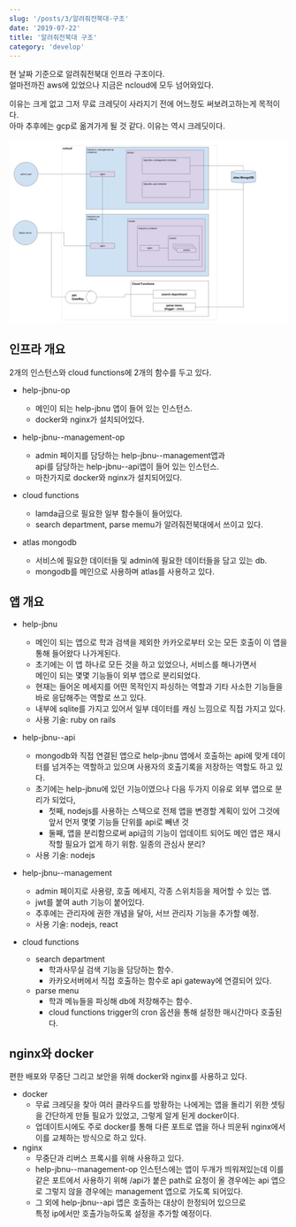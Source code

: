 ```yaml
---
slug: '/posts/3/알려줘전북대-구조'
date: '2019-07-22'
title: '알려줘전북대 구조'
category: 'develop'
---
```



현 날짜 기준으로 알려줘전북대 인프라 구조이다.  
얼마전까진 aws에 있었으나 지금은 ncloud에 모두 넘어와있다.

이유는 크게 없고 그저 무료 크레딧이 사라지기 전에 어느정도 써보려고하는게 목적이다.  
아마 추후에는 gcp로 옮겨가게 될 것 같다. 이유는 역시 크레딧이다.

![structure](./images/3/help-jbnu.png)

## 인프라 개요
2개의 인스턴스와 cloud functions에 2개의 함수를 두고 있다.
- help-jbnu-op
  - 메인이 되는 help-jbnu 앱이 들어 있는 인스턴스.
  - docker와 nginx가 설치되어있다.

- help-jbnu--management-op
  - admin 페이지를 담당하는 help-jbnu--management앱과  
    api를 담당하는 help-jbnu--api앱이 들어 있는 인스턴스.
  - 마찬가지로 docker와 nginx가 설치되어있다.

- cloud functions
  - lamda급으로 필요한 일부 함수들이 들어있다.
  - search department, parse memu가 알려줘전북대에서 쓰이고 있다.

- atlas mongodb
  - 서비스에 필요한 데이터들 및 admin에 필요한 데이터들을 담고 있는 db.
  - mongodb를 메인으로 사용하며 atlas를 사용하고 있다.

## 앱 개요
- help-jbnu
  - 메인이 되는 앱으로 학과 검색을 제외한 카카오로부터 오는 모든 호출이 이 앱을 통해 들어왔다 나가게된다.
  - 초기에는 이 앱 하나로 모든 것을 하고 있었으나, 서비스를 해나가면서  
  메인이 되는 몇몇 기능들이 외부 앱으로 분리되었다.
  - 현재는 들어온 메세지를 어떤 목적인지 파싱하는 역할과 기타 사소한 기능들을
  바로 응답해주는 역할로 쓰고 있다.
  - 내부에 sqlite를 가지고 있어서 일부 데이터를 캐싱 느낌으로 직접 가지고 있다.
  - 사용 기술: ruby on rails
  
- help-jbnu--api
  - mongodb와 직접 연결된 앱으로 help-jbnu 앱에서 호출하는 api에 맞게 데이터를 넘겨주는 역할하고 있으며 사용자의 호출기록을 저장하는 역할도 하고 있다.
  - 초기에는 help-jbnu에 있던 기능이였으나 다음 두가지 이유로 외부 앱으로 분리가 되었다,
    - 첫째, nodejs를 사용하는 스텍으로 전체 앱을 변경할 계획이 있어 그것에 앞서 먼저 몇몇 기능들 단위를 api로 빼낸 것  
    - 둘째, 앱을 분리함으로써 api급의 기능이 업데이트 되어도 메인 앱은 재시작할 필요가 없게 하기 위함. 일종의 관심사 분리?
  - 사용 기술: nodejs

- help-jbnu--management
  - admin 페이지로 사용량, 호출 메세지, 각종 스위치등을 제어할 수 있는 앱.
  - jwt를 붙여 auth 기능이 붙어있다.
  - 추후에는 관리자에 권한 개념을 달아, 서브 관리자 기능을 추가할 예정.
  - 사용 기술: nodejs, react

- cloud functions
  - search department
    - 학과사무실 검색 기능을 담당하는 함수.
    - 카카오서버에서 직접 호출하는 함수로 api gateway에 연결되어 있다.
  - parse menu
    - 학과 메뉴들을 파싱해 db에 저장해주는 함수.
    - cloud functions trigger의 cron 옵션을 통해 설정한 매시간마다 호출된다.


## nginx와 docker
편한 배포와 무중단 그리고 보안을 위해 docker와 nginx를 사용하고 있다.  
- docker
  - 무료 크레딧을 찾아 여러 클라우드를 방황하는 나에게는 앱을 돌리기 위한 셋팅을 간단하게 만들 필요가 있었고, 그렇게 알게 된게 docker이다.
  - 업데이트시에도 주로 docker를 통해 다른 포트로 앱을 하나 띄운뒤 nginx에서 이를 교체하는 방식으로 하고 있다.
- nginx
  - 무중단과 리버스 프록시를 위해 사용하고 있다.
  - help-jbnu--management-op 인스턴스에는 앱이 두개가 띄워져있는데 이를 같은 포트에서 사용하기 위해 /api가 붙은 path로 요청이 올 경우에는 api 앱으로 그렇지 않을 경우에는 management 앱으로 가도록 되어있다.
  - 그 외에 help-jbnu--api 앱은 호출하는 대상이 한정되어 있으므로  
  특정 ip에서만 호출가능하도록 설정을 추가할 예정이다.
